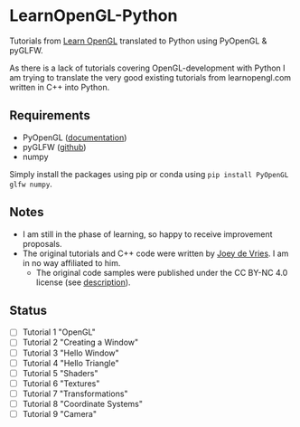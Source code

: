 # LearnOpenGL-Python
Tutorials from [Learn OpenGL](learnopengl.com) translated to Python using PyOpenGL & pyGLFW.

As there is a lack of tutorials covering OpenGL-development with Python I am trying to translate the very good existing tutorials from learnopengl.com written in C++ into Python.

## Requirements

- PyOpenGL ([documentation](http://pyopengl.sourceforge.net/))
- pyGLFW ([github](https://github.com/FlorianRhiem/pyGLFW))
- numpy

Simply install the packages using pip or conda using `pip install PyOpenGL glfw numpy`.

## Notes
- I am still in the phase of learning, so happy to receive improvement proposals.
- The original tutorials and C++ code were written by [Joey de Vries](https://learnopengl.com/About). I am in no way affiliated to him.
  - The original code samples were published under the CC BY-NC 4.0 license (see [description](https://creativecommons.org/licenses/by-nc/4.0/)).

## Status
- [ ] Tutorial 1 "OpenGL"
- [ ] Tutorial 2 "Creating a Window"
- [ ] Tutorial 3 "Hello Window"
- [ ] Tutorial 4 "Hello Triangle"
- [ ] Tutorial 5 "Shaders"
- [ ] Tutorial 6 "Textures"
- [ ] Tutorial 7 "Transformations"
- [ ] Tutorial 8 "Coordinate Systems"
- [ ] Tutorial 9 "Camera"
